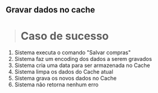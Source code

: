 ## Gravar dados no cache

># Caso de sucesso
1. Sistema executa o comando "Salvar compras"
2. Sistema faz um encoding dos dados a serem gravados
3. Sistema cria uma data para ser armazenada no Cache
4. Sistema limpa os dados do Cache atual
5. Sistema grava os novos dados no Cache
6. Sistema não retorna nenhum erro